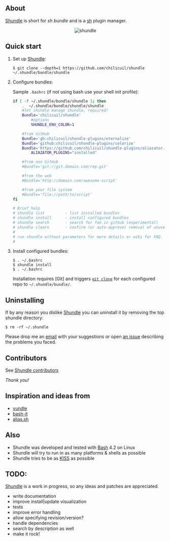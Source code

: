 ## About

[Shundle](https://github.com/chilicuil/shundle/) is short for _sh bundle_ and is a [sh](http://en.wikipedia.org/wiki/Unix_shell) plugin manager.

<p align="center">
<img src="http://javier.io/assets/img/shundle-1.png" alt="shundle"/>
</p>

## Quick start

1. Set up [Shundle](https://github.com/chilicuil/shundle/):

   ```
   $ git clone --depth=1 https://github.com/chilicuil/shundle ~/.shundle/bundle/shundle
   ```

2. Configure bundles:

   Sample `.bashrc` (if not using bash use your shell init profile):

   ```sh
   if [ -f ~/.shundle/bundle/shundle ]; then
       .  ~/.shundle/bundle/shundle/shundle
       #let shundle manage shundle, required!
       Bundle='chilicuil/shundle'
           #options
           SHUNDLE_ENV_COLOR=1

       #from GitHub
       Bundle='gh:chilicuil/shundle-plugins/eternalize'
       Bundle='github:chilicuil/shundle-plugins/colorize'
       Bundle='https://github.com/chilicuil/shundle-plugins/aliazator.git'
           ALIAZATOR_PLUGINS="installed"

       #from non GitHub
       #Bundle='git://git.domain.com/rep.git'

       #from the web
       #Bundle='http://domain.com/awesome-script'

       #from your file system
       #Bundle='file://path/to/script'
   fi
   
   # Brief help
   # shundle list         - list installed bundles
   # shundle install      - install configured bundles
   # shundle search       - search for foo in github (experimental)
   # shundle clearn       - confirm (or auto-approve) removal of unused bundles
   #
   # run shundle without parameters for more details or wiki for FAQ
   #
   ```

3. Install configured bundles:

   ```
   $ . ~/.bashrc
   $ shundle install
   $ . ~/.bashrc
   ```

   Installation requires [Git] and triggers [`git clone`](http://gitref.org/creating/#clone) for each configured repo to `~/.shundle/bundle/`.

## Uninstalling

If by any reason you dislike [Shundle](https://github.com/chilicuil/shundle) you can uninstall it by removing the top shundle directory:

   ```
   $ rm -rf ~/.shundle
   ```

Please drop me an [email](mailto:m@javier.io) with your suggestions or open [an issue](https://github.com/chilicuil/shundle/issues) describing the problems you faced.

## Contributors

See [Shundle contributors](https://github.com/chilicuil/shundle/graphs/contributors)

*Thank you!*

## Inspiration and ideas from

* [vundle](https://github.com/gmarik/vundle)
* [bash-it](https://github.com/revans/bash-it)
* [alias.sh](http://alias.sh/)

## Also

* Shundle was developed and tested with [Bash](http://en.wikipedia.org/wiki/Bash_%28Unix_shell%29) 4.2 on Linux
* Shundle will try to run in as many platforms & shells as possible
* Shundle tries to be as [KISS](http://en.wikipedia.org/wiki/KISS_principle) as possible

## TODO:
[Shundle](https://github.com/chilicuil/shundle/) is a work in progress, so any ideas and patches are appreciated.

* write documentation
* improve install|update visualization
* tests
* improve error handling
* allow specifying revision/version?
* handle dependencies
* search by description as well
* make it rock!

